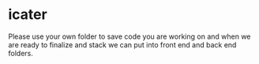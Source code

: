 # icater

Please use your own folder to save code you are working on and when we are ready to finalize and stack we can put into front end and back end folders. 
